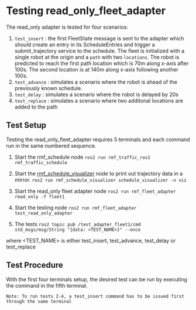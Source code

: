 # Testing read\_only\_fleet\_adapter

The read_only adapter is tested for four scenarios:
1. `test_insert` : the first FleetState message is sent to the adapter which should create an entry in its ScheduleEntries and trigger a submit_trajectory service to the schedule. The fleet is initialized with a single robot at the origin and a `path` with two `locations`. The robot is predicted to reach the first path location which is 70m along x-axis after 100s. The second location is at 140m along x-axis following another 100s. 
2. `test_advance` : simulates a scenario where the robot is ahead of the previously known schedule. 
3. `test_delay` : simulates a scenario where the robot is delayed by 20s
4. `test_replace` : simulates a scenario where two additonal locations are added to the path 

## Test Setup

Testing the read_only_fleet_adapter requires 5 terminals and each command run in the same numbered sequence.

1. Start the rmf_schedule node 
```ros2 run rmf_traffic_ros2 rmf_traffic_schedule```

2. Start the [rmf_schedule_visualizer](https://github.com/osrf/rmf_schedule_visualizer) node to print out trajectory data in a mirror. 
```ros2 run rmf_schedule_visualizer schedule_visualizer -n viz```

3. Start the read_only fleet adapter node
```ros2 run rmf_fleet_adapter read_only -f fleet1```

4. Start the testing node 
```ros2 run rmf_fleet_adapter test_read_only_adapter```

5. The tests
```ros2 topic pub /test_adapter_fleet1/cmd std_msgs/msg/String "{data: <TEST_NAME>}" --once ```

where <TEST_NAME> is either test_insert, test_advance, test_delay or test_replace

## Test Procedure

With the first four terminals setup, the desired test can be run by executing the command in the fifth terminal. 

```Note: To run tests 2-4, a test_insert command has to be issued first through the same terminal```


